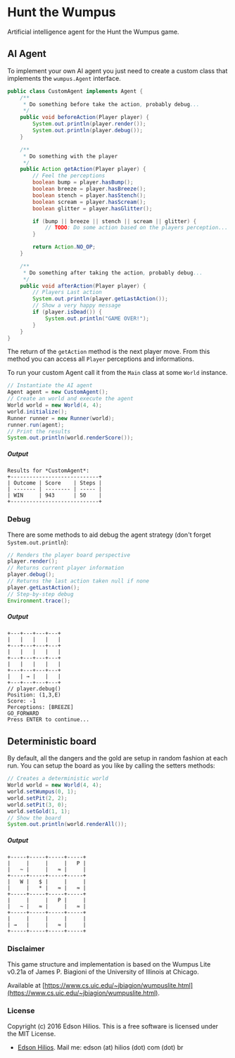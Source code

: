 Hunt the Wumpus
===============

Artificial intelligence agent for the Hunt the Wumpus game.


AI Agent
--------

To implement your own AI agent you just need to create a custom class that implements the `wumpus.Agent` interface.

```java
public class CustomAgent implements Agent {
    /**
     * Do something before take the action, probably debug...
     */
    public void beforeAction(Player player) {
        System.out.println(player.render());
        System.out.println(player.debug());
    }

    /**
     * Do something with the player
     */
    public Action getAction(Player player) {
        // Feel the perceptions
        boolean bump = player.hasBump();
        boolean breeze = player.hasBreeze();
        boolean stench = player.hasStench();
        boolean scream = player.hasScream();
        boolean glitter = player.hasGlitter();

        if (bump || breeze || stench || scream || glitter) {
            // TODO: Do some action based on the players perception...
        }

        return Action.NO_OP;
    }

    /**
     * Do something after taking the action, probably debug...
     */
    public void afterAction(Player player) {
        // Players Last action
        System.out.println(player.getLastAction());
        // Show a very happy message
        if (player.isDead()) {
            System.out.println("GAME OVER!");
        }
    }
}
```

The return of the `getAction` method is the next player move. From this method you can access all `Player` perceptions and informations.

To run your custom Agent call it from the `Main` class at some `World` instance.

```java
// Instantiate the AI agent
Agent agent = new CustomAgent();
// Create an world and execute the agent
World world = new World(4, 4);
world.initialize();
Runner runner = new Runner(world);
runner.run(agent);
// Print the results
System.out.println(world.renderScore());
```

##### Output

```
Results for *CustomAgent*:
+----------------------------+
| Outcome | Score    | Steps |
| ------- | -------- | ----- |
| WIN     | 943      | 50    |
+----------------------------+
```

### Debug

There are some methods to aid debug the agent strategy (don't forget `System.out.println`):

```java
// Renders the player board perspective
player.render();
// Returns current player information
player.debug();
// Returns the last action taken null if none
player.getLastAction();
// Step-by-step debug
Environment.trace();
```

##### Output

```
+---+---+---+---+
|   |   |   |   |
+---+---+---+---+
|   |   |   |   |
+---+---+---+---+
|   |   |   |   |
+---+---+---+---+
|   | → |   |   |
+---+---+---+---+
// player.debug()
Position: (1,3,E)
Score: -1
Perceptions: [BREEZE]
GO_FORWARD
Press ENTER to continue...
```


Deterministic board
-------------------

By default, all the dangers and the gold are setup in random fashion at each run. You can setup the board as you like by calling the setters methods:

```java
// Creates a deterministic world
World world = new World(4, 4);
world.setWumpus(0, 1);
world.setPit(2, 2);
world.setPit(3, 0);
world.setGold(1, 1);
// Show the board
System.out.println(world.renderAll());
```

##### Output

```
+-----+-----+-----+-----+
|     |     |     |   P |
|   ~ |     |   ≈ |     |
+-----+-----+-----+-----+
|   W |   $ |     |     |
|     |   * |   ≈ |   ≈ |
+-----+-----+-----+-----+
|     |     |   P |     |
|   ~ |   ≈ |     |   ≈ |
+-----+-----+-----+-----+
|     |     |     |     |
| →   |     |   ≈ |     |
+-----+-----+-----+-----+
```

### Disclaimer

This game structure and implementation is based on the Wumpus Lite v0.21a of James P. Biagioni of the University of Illinois at Chicago.

Available at [https://www.cs.uic.edu/~jbiagion/wumpuslite.html](https://www.cs.uic.edu/~jbiagion/wumpuslite.html).

### License

Copyright (c) 2016 Edson Hilios. This is a free software is licensed under the MIT License.

*   [Edson Hilios](http://edson.hilios.com.br). Mail me: edson (at) hilios (dot) com (dot) br

